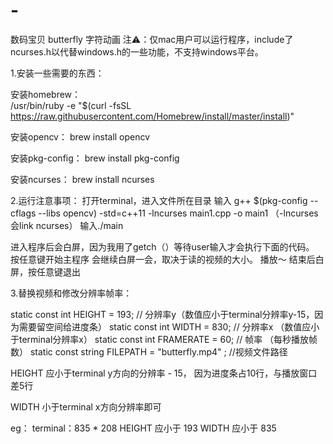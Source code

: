 # -
数码宝贝 butterfly 字符动画
注⚠️：仅mac用户可以运行程序，include了ncurses.h以代替windows.h的一些功能，不支持windows平台。


1.安装一些需要的东西：

安装homebrew：  
    /usr/bin/ruby -e "$(curl -fsSL https://raw.githubusercontent.com/Homebrew/install/master/install)"
    
安装opencv：
    brew install opencv
    
安装pkg-config：
    brew install pkg-config
    
安装ncurses：
    brew install ncurses
    
2.运行注意事项：
    打开terminal，进入文件所在目录
        输入 g++ $(pkg-config --cflags --libs opencv) -std=c++11 -lncurses main1.cpp -o main1    （-lncurses 会link ncurses）
    输入./main
    
   进入程序后会白屏，因为我用了getch（）等待user输入才会执行下面的代码。
        按任意键开始主程序
   会继续白屏一会，取决于读的视频的大小。
   播放～
   结束后白屏，按任意键退出
   
3.替换视频和修改分辨率帧率：

static const int HEIGHT = 193;                      // 分辨率y（数值应小于terminal分辨率y-15，因为需要留空间给进度条）
static const int WIDTH = 830;                       // 分辨率x （数值应小于terminal分辨率x）
static const int FRAMERATE = 60;                    // 帧率 （每秒播放帧数）
static const string FILEPATH = "butterfly.mp4" ;    //视频文件路径
    
HEIGHT 应小于terminal y方向的分辨率 - 15，  因为进度条占10行，与播放窗口差5行

WIDTH  小于terminal x方向分辨率即可

eg： terminal：835 * 208
    HEIGHT 应小于 193
    WIDTH 应小于  835 

    

